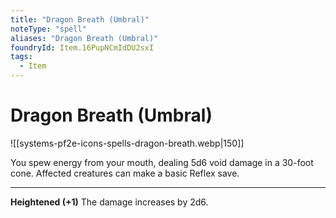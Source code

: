 ```yaml
---
title: "Dragon Breath (Umbral)"
noteType: "spell"
aliases: "Dragon Breath (Umbral)"
foundryId: Item.16PupNCmIdDU2sxI
tags:
  - Item
---
```


# Dragon Breath (Umbral)
![[systems-pf2e-icons-spells-dragon-breath.webp|150]]

You spew energy from your mouth, dealing 5d6 void damage in a 30-foot cone. Affected creatures can make a basic Reflex save.

* * *

**Heightened (+1)** The damage increases by 2d6.
